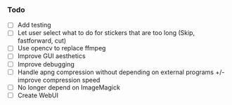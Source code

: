 ### Todo

- [ ] Add testing
- [ ] Let user select what to do for stickers that are too long (Skip, fastforward, cut)
- [ ] Use opencv to replace ffmpeg
- [ ] Improve GUI aesthetics
- [ ] Improve debugging
- [ ] Handle apng compression without depending on external programs +/- improve compression speed
- [ ] No longer depend on ImageMagick
- [ ] Create WebUI
